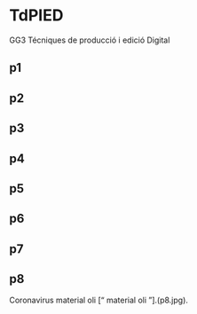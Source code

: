 # TdPIED
GG3 Técniques  de producció  i edició Digital
## p1



## p2
 

## p3

## p4


## p5

## p6

## p7


## p8
Coronavirus material oli [“ material oli ”].(p8.jpg).

